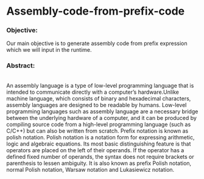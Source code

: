 # Assembly-code-from-prefix-code

<h3>Objective:</h3>
Our main objective is to generate assembly code from prefix expression which we will input in the runtime.

<h3>Abstract:</h3><br>
An assembly language is a type of low-level programming language that is intended to communicate directly with a computer’s hardware.Unlike machine language, which consists of binary and hexadecimal characters, assembly languages are designed to be readable by humans.
Low-level programming languages such as assembly language are a necessary bridge between the underlying hardware of a computer, and it can be produced by compiling source code from a high-level programming language (such as C/C++) but can also be written from scratch.
Prefix notation is known as polish notation. Polish notation is a notation form for expressing arithmetic, logic and algebraic equations. Its most basic distinguishing feature is that operators are placed on the left of their operands. If the operator has a defined fixed number of operands, the syntax does not require brackets or parenthesis to lessen ambiguity. It is also known as prefix Polish notation, normal Polish notation, Warsaw notation and Lukasiewicz notation.
